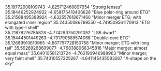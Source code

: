 35.19772908109743 -4.825712460897954  "Strong lenses"
35.18446252924932 -4.658175418406828  "Blue polar-ring around ETG"
35.21568495388924 -4.632557618671460  "Minor merger ETG; with elongated inner region"
35.24350086799550 -4.749509561170913  "ETG with type-I shell"  
35.21878276785828 -4.774293750291092  "LSB dwarf"
35.19444501449263 -4.731790589574068  "Double-core ETG"
35.12689910610965 -4.867757728150758  "Minor merger; ETG with long tail"
35.59269268609077 -4.768388068345816  "Major merger; almost equal mass"
35.64010581213724 -4.763190946988963  "Minor merger; very faint shell" 
35.74310557225267 -4.641145435083267  "X-shape on the sky"